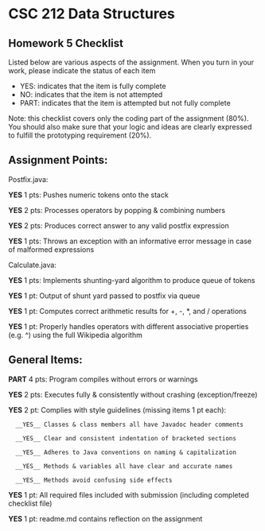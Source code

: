 # CSC 212 Data Structures
## Homework 5 Checklist

Listed below are various aspects of the assignment.  When you turn in
your work, please indicate the status of each item

- YES: indicates that the item is fully complete
- NO: indicates that the item is not attempted
- PART: indicates that the item is attempted but not fully complete

Note: this checklist covers only the coding part of the assignment (80%).
You should also make sure that your logic and ideas are clearly expressed to fulfill the prototyping requirement (20%).

## Assignment Points:

Postfix.java:

__YES__ 1 pts: Pushes numeric tokens onto the stack

__YES__ 2 pts: Processes operators by popping & combining numbers

__YES__ 2 pts: Produces correct answer to any valid postfix expression

__YES__ 1 pts: Throws an exception with an informative error message in case of malformed expressions


Calculate.java:

__YES__ 1 pts: Implements shunting-yard algorithm to produce queue of tokens

__YES__ 1 pt: Output of shunt yard passed to postfix via queue

__YES__ 1 pt: Computes correct arithmetic results for +, -, *, and / operations

__YES__ 1 pt: Properly handles operators with different associative properties (e.g. ^) using the full Wikipedia algorithm



## General Items:

__PART__ 4 pts: Program compiles without errors or warnings

__YES__ 2 pts: Executes fully & consistently without crashing (exception/freeze)

__YES__ 2 pt: Complies with style guidelines (missing items 1 pt each):

      __YES__ Classes & class members all have Javadoc header comments

      __YES__ Clear and consistent indentation of bracketed sections

      __YES__ Adheres to Java conventions on naming & capitalization

      __YES__ Methods & variables all have clear and accurate names

      __YES__ Methods avoid confusing side effects

__YES__ 1 pt: All required files included with submission (including completed checklist file)

__YES__ 1 pt: readme.md contains reflection on the assignment